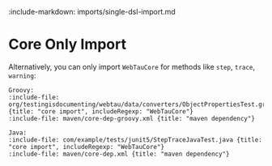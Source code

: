 :include-markdown: imports/single-dsl-import.md

# Core Only Import

Alternatively, you can only import `WebTauCore` for methods like `step`, `trace`, `warning`:

```tabs
Groovy:
:include-file: org/testingisdocumenting/webtau/data/converters/ObjectPropertiesTest.groovy {title: "core import", includeRegexp: "WebTauCore"} 
:include-file: maven/core-dep-groovy.xml {title: "maven dependency"}

Java:
:include-file: com/example/tests/junit5/StepTraceJavaTest.java {title: "core import", includeRegexp: "WebTauCore"} 
:include-file: maven/core-dep.xml {title: "maven dependency"}
```
